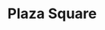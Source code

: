 ---
title: "Plaza Square"
url: /wayne/plaza-square-paterson-hamburg-turnpike-2/
shop: Einkaufszentrum
---